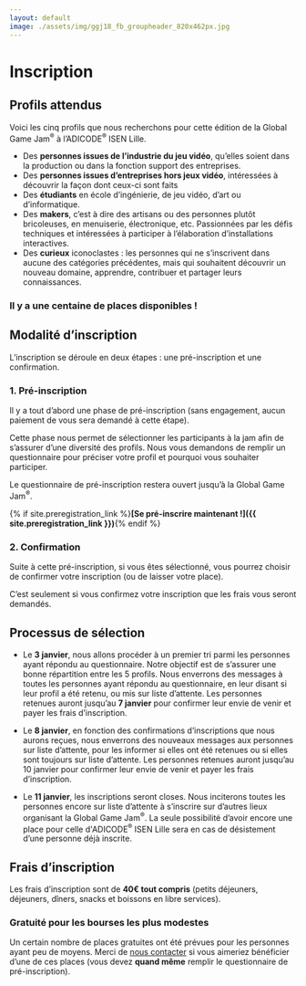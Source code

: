 ```yaml
---
layout: default
image: ./assets/img/ggj18_fb_groupheader_820x462px.jpg
---
```


# Inscription

## Profils attendus

Voici les cinq profils que nous recherchons pour cette édition de la Global Game Jam<sup>&reg;</sup> à l’ADICODE<sup>&reg;</sup> ISEN Lille.

- Des **personnes issues de l’industrie du jeu vidéo**, qu’elles soient dans la production ou dans la fonction
  support des entreprises.
- Des **personnes issues d’entreprises hors jeux vidéo**, intéressées à découvrir la façon dont ceux-ci sont faits
- Des **étudiants** en école d’ingénierie, de jeu vidéo, d’art ou d’informatique. 
- Des **makers**, c’est à dire des artisans ou des personnes plutôt bricoleuses, en menuiserie, électronique, etc.
  Passionnées par les défis techniques et intéressées à participer à l’élaboration d’installations interactives. 
- Des **curieux** iconoclastes : les personnes qui ne s’inscrivent dans aucune des catégories
  précédentes, mais qui souhaitent découvrir un nouveau domaine, apprendre, contribuer et partager leurs 
  connaissances.

### Il y a une centaine de places disponibles !

## Modalité d’inscription

L’inscription se déroule en deux étapes : une pré-inscription et une confirmation.

### 1. Pré-inscription

Il y a tout d’abord une phase de pré-inscription (sans engagement, aucun paiement de vous
sera demandé à cette étape). 

Cette phase nous permet de sélectionner les participants à la jam afin de s’assurer d’une
diversité des profils. Nous vous demandons de remplir un questionnaire pour préciser votre
profil et pourquoi vous souhaiter participer. 

Le questionnaire de pré-inscription restera ouvert jusqu’à la Global Game Jam<sup>&reg;</sup>.

{% if site.preregistration_link %}**[Se pré-inscrire maintenant !]({{ site.preregistration_link }})**{% endif %}

### 2. Confirmation

Suite à cette pré-inscription, si vous êtes sélectionné, vous pourrez choisir de confirmer votre
inscription (ou de laisser votre place).
 
C’est seulement si vous confirmez votre inscription que les frais vous seront demandés.

## Processus de sélection

- Le **3 janvier**, nous allons procéder à un premier tri parmi les personnes
  ayant répondu au questionnaire.
  Notre objectif est de s’assurer une bonne répartition entre les 5 profils.
  Nous enverrons des messages à toutes les personnes ayant répondu au questionnaire, en leur disant si 
  leur profil a été retenu, ou mis sur liste d’attente. 
  Les personnes retenues auront jusqu’au **7&nbsp;janvier** pour confirmer leur envie de venir et payer les 
  frais d’inscription.

- Le **8 janvier**, en fonction des confirmations d’inscriptions que nous aurons reçues, nous enverrons
  des nouveaux messages aux personnes sur liste d’attente, pour les informer si elles ont été retenues
  ou si elles sont toujours sur liste d’attente. Les personnes retenues auront jusqu’au 10 janvier pour
  confirmer leur envie de venir et payer les frais d’inscription.

- Le **11 janvier**, les inscriptions seront closes. Nous inciterons toutes les personnes encore sur 
  liste d’attente à s’inscrire sur d’autres lieux organisant la Global Game Jam<sup>&reg;</sup>. La seule possibilité
  d’avoir encore une place pour celle d'ADICODE<sup>&reg;</sup> ISEN Lille sera en cas de désistement d’une personne
  déjà inscrite.


## Frais d’inscription

Les frais d’inscription sont de **40€ tout compris** (petits déjeuners, déjeuners, dîners, 
snacks et boissons en libre services). 

### Gratuité pour les bourses les plus modestes

Un certain nombre de places gratuites ont été prévues pour les personnes ayant peu de moyens.
Merci de [nous contacter](mailto:contact@ggjail.org) si vous aimeriez bénéficier d’une
de ces places (vous devez **quand même** remplir le questionnaire de pré-inscription).

